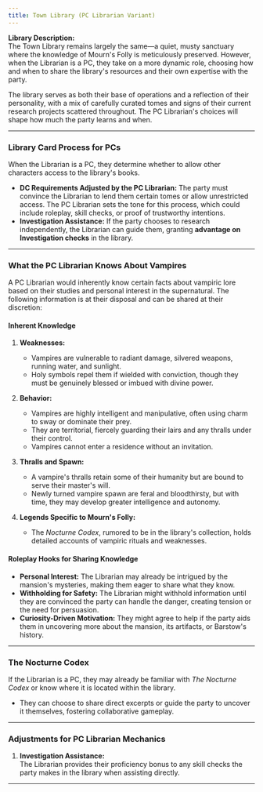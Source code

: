 ```yaml
---
title: Town Library (PC Librarian Variant)
---
```




**Library Description:**  
The Town Library remains largely the same—a quiet, musty sanctuary where the knowledge of Mourn's Folly is meticulously preserved. However, when the Librarian is a PC, they take on a more dynamic role, choosing how and when to share the library's resources and their own expertise with the party.

The library serves as both their base of operations and a reflection of their personality, with a mix of carefully curated tomes and signs of their current research projects scattered throughout. The PC Librarian's choices will shape how much the party learns and when.

---

### **Library Card Process for PCs**

When the Librarian is a PC, they determine whether to allow other characters access to the library's books.

- **DC Requirements Adjusted by the PC Librarian:** The party must convince the Librarian to lend them certain tomes or allow unrestricted access. The PC Librarian sets the tone for this process, which could include roleplay, skill checks, or proof of trustworthy intentions.  
- **Investigation Assistance:** If the party chooses to research independently, the Librarian can guide them, granting **advantage on Investigation checks** in the library.

---

### **What the PC Librarian Knows About Vampires**

A PC Librarian would inherently know certain facts about vampiric lore based on their studies and personal interest in the supernatural. The following information is at their disposal and can be shared at their discretion:

#### **Inherent Knowledge**

1. **Weaknesses:**
   - Vampires are vulnerable to radiant damage, silvered weapons, running water, and sunlight.  
   - Holy symbols repel them if wielded with conviction, though they must be genuinely blessed or imbued with divine power.

2. **Behavior:**
   - Vampires are highly intelligent and manipulative, often using charm to sway or dominate their prey.  
   - They are territorial, fiercely guarding their lairs and any thralls under their control.  
   - Vampires cannot enter a residence without an invitation.

3. **Thralls and Spawn:**
   - A vampire's thralls retain some of their humanity but are bound to serve their master's will.  
   - Newly turned vampire spawn are feral and bloodthirsty, but with time, they may develop greater intelligence and autonomy.

4. **Legends Specific to Mourn's Folly:**
   - The *Nocturne Codex*, rumored to be in the library's collection, holds detailed accounts of vampiric rituals and weaknesses.

#### **Roleplay Hooks for Sharing Knowledge**

- **Personal Interest:** The Librarian may already be intrigued by the mansion's mysteries, making them eager to share what they know.  
- **Withholding for Safety:** The Librarian might withhold information until they are convinced the party can handle the danger, creating tension or the need for persuasion.  
- **Curiosity-Driven Motivation:** They might agree to help if the party aids them in uncovering more about the mansion, its artifacts, or Barstow's history.

---

### **The Nocturne Codex**

If the Librarian is a PC, they may already be familiar with *The Nocturne Codex* or know where it is located within the library.

- They can choose to share direct excerpts or guide the party to uncover it themselves, fostering collaborative gameplay.

---

### **Adjustments for PC Librarian Mechanics**

1. **Investigation Assistance:**  
   The Librarian provides their proficiency bonus to any skill checks the party makes in the library when assisting directly.

---
